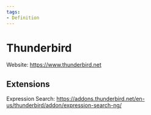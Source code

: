 ```yaml
---
tags:
- Definition
---
```

# Thunderbird

Website: <https://www.thunderbird.net>
## Extensions

Expression Search: <https://addons.thunderbird.net/en-us/thunderbird/addon/expression-search-ng/>